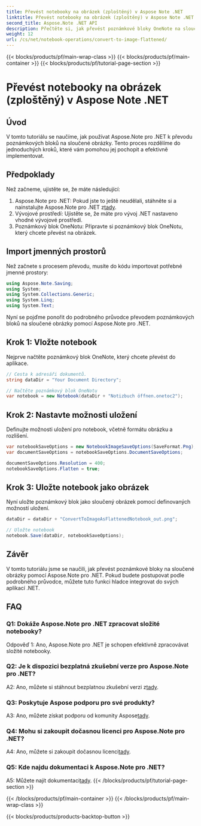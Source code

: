 ```yaml
---
title: Převést notebooky na obrázek (zploštěný) v Aspose Note .NET
linktitle: Převést notebooky na obrázek (zploštěný) v Aspose Note .NET
second_title: Aspose.Note .NET API
description: Přečtěte si, jak převést poznámkové bloky OneNote na sloučené obrázky pomocí Aspose.Note pro .NET. Podrobný průvodce pro bezproblémovou integraci.
weight: 12
url: /cs/net/notebook-operations/convert-to-image-flattened/
---
```


{{< blocks/products/pf/main-wrap-class >}}
{{< blocks/products/pf/main-container >}}
{{< blocks/products/pf/tutorial-page-section >}}

# Převést notebooky na obrázek (zploštěný) v Aspose Note .NET

## Úvod

V tomto tutoriálu se naučíme, jak používat Aspose.Note pro .NET k převodu poznámkových bloků na sloučené obrázky. Tento proces rozdělíme do jednoduchých kroků, které vám pomohou jej pochopit a efektivně implementovat.

## Předpoklady

Než začneme, ujistěte se, že máte následující:

1.  Aspose.Note pro .NET: Pokud jste to ještě neudělali, stáhněte si a nainstalujte Aspose.Note pro .NET z[tady](https://releases.aspose.com/note/net/).
2. Vývojové prostředí: Ujistěte se, že máte pro vývoj .NET nastaveno vhodné vývojové prostředí.
3. Poznámkový blok OneNotu: Připravte si poznámkový blok OneNotu, který chcete převést na obrázek.

## Import jmenných prostorů

Než začnete s procesem převodu, musíte do kódu importovat potřebné jmenné prostory:

```csharp
using Aspose.Note.Saving;
using System;
using System.Collections.Generic;
using System.Linq;
using System.Text;
```

Nyní se pojďme ponořit do podrobného průvodce převodem poznámkových bloků na sloučené obrázky pomocí Aspose.Note pro .NET.

## Krok 1: Vložte notebook

Nejprve načtěte poznámkový blok OneNote, který chcete převést do aplikace.

```csharp
// Cesta k adresáři dokumentů.
string dataDir = "Your Document Directory";

// Načtěte poznámkový blok OneNotu
var notebook = new Notebook(dataDir + "Notizbuch öffnen.onetoc2");
```

## Krok 2: Nastavte možnosti uložení

Definujte možnosti uložení pro notebook, včetně formátu obrázku a rozlišení.

```csharp
var notebookSaveOptions = new NotebookImageSaveOptions(SaveFormat.Png);
var documentSaveOptions = notebookSaveOptions.DocumentSaveOptions;

documentSaveOptions.Resolution = 400;
notebookSaveOptions.Flatten = true;
```

## Krok 3: Uložte notebook jako obrázek

Nyní uložte poznámkový blok jako sloučený obrázek pomocí definovaných možností uložení.

```csharp
dataDir = dataDir + "ConvertToImageAsFlattenedNotebook_out.png";

// Uložte notebook
notebook.Save(dataDir, notebookSaveOptions);
```

## Závěr

V tomto tutoriálu jsme se naučili, jak převést poznámkové bloky na sloučené obrázky pomocí Aspose.Note pro .NET. Pokud budete postupovat podle podrobného průvodce, můžete tuto funkci hladce integrovat do svých aplikací .NET.

## FAQ

### Q1: Dokáže Aspose.Note pro .NET zpracovat složité notebooky?

Odpověď 1: Ano, Aspose.Note pro .NET je schopen efektivně zpracovávat složité notebooky.

### Q2: Je k dispozici bezplatná zkušební verze pro Aspose.Note pro .NET?

 A2: Ano, můžete si stáhnout bezplatnou zkušební verzi z[tady](https://releases.aspose.com/).

### Q3: Poskytuje Aspose podporu pro své produkty?

 A3: Ano, můžete získat podporu od komunity Aspose[tady](https://forum.aspose.com/c/note/28).

### Q4: Mohu si zakoupit dočasnou licenci pro Aspose.Note pro .NET?

 A4: Ano, můžete si zakoupit dočasnou licenci[tady](https://purchase.aspose.com/temporary-license/).

### Q5: Kde najdu dokumentaci k Aspose.Note pro .NET?

 A5: Můžete najít dokumentaci[tady](https://reference.aspose.com/note/net/).
{{< /blocks/products/pf/tutorial-page-section >}}

{{< /blocks/products/pf/main-container >}}
{{< /blocks/products/pf/main-wrap-class >}}

{{< blocks/products/products-backtop-button >}}
